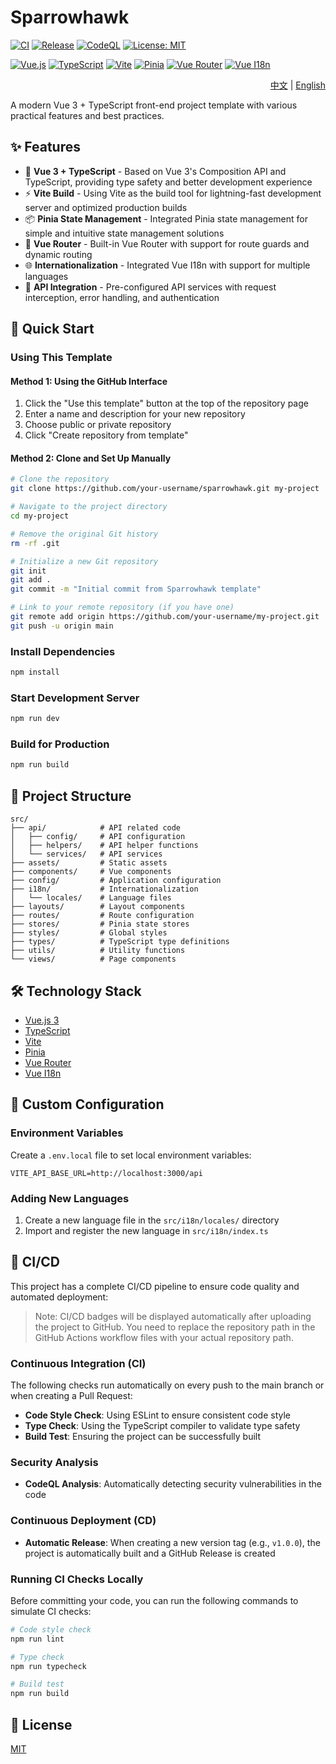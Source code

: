# Sparrowhawk

[![CI](https://github.com/your-username/sparrowhawk/workflows/CI/badge.svg)](https://github.com/your-username/sparrowhawk/actions/workflows/ci.yml)
[![Release](https://github.com/your-username/sparrowhawk/workflows/Release/badge.svg)](https://github.com/your-username/sparrowhawk/actions/workflows/release.yml)
[![CodeQL](https://github.com/your-username/sparrowhawk/workflows/CodeQL/badge.svg)](https://github.com/your-username/sparrowhawk/actions/workflows/codeql.yml)
[![License: MIT](https://img.shields.io/badge/License-MIT-yellow.svg)](https://opensource.org/licenses/MIT)

[![Vue.js](https://img.shields.io/badge/Vue.js-3.x-4FC08D.svg?style=flat&logo=vue.js)](https://vuejs.org/)
[![TypeScript](https://img.shields.io/badge/TypeScript-5.x-3178C6.svg?style=flat&logo=typescript)](https://www.typescriptlang.org/)
[![Vite](https://img.shields.io/badge/Vite-6.x-646CFF.svg?style=flat&logo=vite)](https://vitejs.dev/)
[![Pinia](https://img.shields.io/badge/Pinia-3.x-F7D336.svg?style=flat&logo=pinia)](https://pinia.vuejs.org/)
[![Vue Router](https://img.shields.io/badge/Vue_Router-4.x-4FC08D.svg?style=flat&logo=vue.js)](https://router.vuejs.org/)
[![Vue I18n](https://img.shields.io/badge/Vue_I18n-9.x-4FC08D.svg?style=flat&logo=vue.js)](https://vue-i18n.intlify.dev/)

<div align="right">
  <a href="README.md">中文</a> | <a href="README.en.md">English</a>
</div>

A modern Vue 3 + TypeScript front-end project template with various practical features and best practices.

## ✨ Features

- 🔧 **Vue 3 + TypeScript** - Based on Vue 3's Composition API and TypeScript, providing type safety and better development experience
- ⚡ **Vite Build** - Using Vite as the build tool for lightning-fast development server and optimized production builds
- 📦 **Pinia State Management** - Integrated Pinia state management for simple and intuitive state management solutions
- 🧭 **Vue Router** - Built-in Vue Router with support for route guards and dynamic routing
- 🌐 **Internationalization** - Integrated Vue I18n with support for multiple languages
- 🔌 **API Integration** - Pre-configured API services with request interception, error handling, and authentication

## 🚀 Quick Start

### Using This Template

#### Method 1: Using the GitHub Interface

1. Click the "Use this template" button at the top of the repository page
2. Enter a name and description for your new repository
3. Choose public or private repository
4. Click "Create repository from template"

#### Method 2: Clone and Set Up Manually

```bash
# Clone the repository
git clone https://github.com/your-username/sparrowhawk.git my-project

# Navigate to the project directory
cd my-project

# Remove the original Git history
rm -rf .git

# Initialize a new Git repository
git init
git add .
git commit -m "Initial commit from Sparrowhawk template"

# Link to your remote repository (if you have one)
git remote add origin https://github.com/your-username/my-project.git
git push -u origin main
```

### Install Dependencies

```bash
npm install
```

### Start Development Server

```bash
npm run dev
```

### Build for Production

```bash
npm run build
```

## 📁 Project Structure

```
src/
├── api/            # API related code
│   ├── config/     # API configuration
│   ├── helpers/    # API helper functions
│   └── services/   # API services
├── assets/         # Static assets
├── components/     # Vue components
├── config/         # Application configuration
├── i18n/           # Internationalization
│   └── locales/    # Language files
├── layouts/        # Layout components
├── routes/         # Route configuration
├── stores/         # Pinia state stores
├── styles/         # Global styles
├── types/          # TypeScript type definitions
├── utils/          # Utility functions
└── views/          # Page components
```

## 🛠️ Technology Stack

- [Vue.js 3](https://vuejs.org/)
- [TypeScript](https://www.typescriptlang.org/)
- [Vite](https://vitejs.dev/)
- [Pinia](https://pinia.vuejs.org/)
- [Vue Router](https://router.vuejs.org/)
- [Vue I18n](https://vue-i18n.intlify.dev/)

## 🔧 Custom Configuration

### Environment Variables

Create a `.env.local` file to set local environment variables:

```
VITE_API_BASE_URL=http://localhost:3000/api
```

### Adding New Languages

1. Create a new language file in the `src/i18n/locales/` directory
2. Import and register the new language in `src/i18n/index.ts`

## 🔄 CI/CD

This project has a complete CI/CD pipeline to ensure code quality and automated deployment:

> Note: CI/CD badges will be displayed automatically after uploading the project to GitHub. You need to replace the repository path in the GitHub Actions workflow files with your actual repository path.

### Continuous Integration (CI)

The following checks run automatically on every push to the main branch or when creating a Pull Request:

- **Code Style Check**: Using ESLint to ensure consistent code style
- **Type Check**: Using the TypeScript compiler to validate type safety
- **Build Test**: Ensuring the project can be successfully built

### Security Analysis

- **CodeQL Analysis**: Automatically detecting security vulnerabilities in the code

### Continuous Deployment (CD)

- **Automatic Release**: When creating a new version tag (e.g., `v1.0.0`), the project is automatically built and a GitHub Release is created

### Running CI Checks Locally

Before committing your code, you can run the following commands to simulate CI checks:

```bash
# Code style check
npm run lint

# Type check
npm run typecheck

# Build test
npm run build
```

## 📄 License

[MIT](LICENSE) 